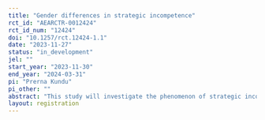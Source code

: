 ```yaml
---
title: "Gender differences in strategic incompetence"
rct_id: "AEARCTR-0012424"
rct_id_num: "12424"
doi: "10.1257/rct.12424-1.1"
date: "2023-11-27"
status: "in_development"
jel: ""
start_year: "2023-11-30"
end_year: "2024-03-31"
pi: "Prerna Kundu"
pi_other: ""
abstract: "This study will investigate the phenomenon of strategic incompetence in the context of gendered differences in the allocation of low-promotability tasks in the workplace. Using a series of online experiments, it will explore whether individuals strategically feign incompetence to avoid being asked to perform undesirable tasks again. Our findings will contribute to understanding gender dynamics in task allocation in the workplace."
layout: registration
---
```


